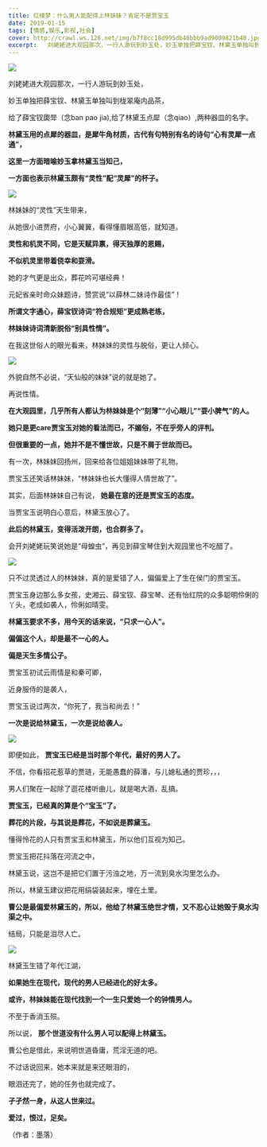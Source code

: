 ```yaml
---
title: 红楼梦：什么男人能配得上林妹妹？肯定不是贾宝玉
date: 2019-01-15
tags: [情感,娱乐,影视,社会]
cover: http://crawl.ws.126.net/img/b7f8cc18d995db46bbb9ad9009821b48.jpg
excerpt:   刘姥姥进大观园那次，一行人游玩到妙玉处，妙玉单独把薛宝钗、林黛玉单独叫到栊翠庵内品茶，
---
```

![](http://crawl.ws.126.net/img/b7f8cc18d995db46bbb9ad9009821b48.jpg)  

刘姥姥进大观园那次，一行人游玩到妙玉处，

妙玉单独把薛宝钗、林黛玉单独叫到栊翠庵内品茶，

给了薛宝钗瓟斝（念ban pao jia),给了林黛玉点犀（念qiao）,两种器皿的名字。

**林黛玉用的点犀的器皿，是犀牛角材质，古代有句特别有名的诗句“心有灵犀一点通”，**

**这里一方面暗喻妙玉拿林黛玉当知己，**

**一方面也表示林黛玉颇有“灵性”配“灵犀”的杯子。**

![](http://crawl.ws.126.net/img/f3f00cccafd35be5b43c801a68d8d0ea.jpg)  

林妹妹的“灵性”天生带来，

从她很小进贾府，小心翼翼，看得懂眉眼高低，就知道。

**灵性和机灵不同，它是天赋异禀，得天独厚的恩赐，**

**不似机灵里带着侥幸和耍滑。**

她的才气更是出众，葬花吟可堪经典！

元妃省亲时命众妹题诗，赞赏说“以薛林二妹诗作最佳”！

**所谓文字通心，薛宝钗诗词“符合规矩”更成熟老练，**

**林妹妹诗词清新脱俗“别具性情”。**

在我这世俗人的眼光看来，林妹妹的灵性与脱俗，更让人倾心。

![](http://crawl.ws.126.net/img/c7886d5e8744d02fde915d3819e22237.jpg)  

外貌自然不必说，“天仙般的妹妹”说的就是她了。

再说性情。

**在大观园里，几乎所有人都认为林妹妹是个“刻薄”“小心眼儿”“耍小脾气”的人。**

**她只是更care贾宝玉对她的看法而已，不媚俗，不在乎旁人的评判。**

**但很重要的一点，她并不是不懂世故，只是不屑于世故而已。**

有一次，林妹妹回扬州，回来给各位姐姐妹妹带了礼物。

贾宝玉还笑话林妹妹，“林妹妹也长大懂得人情世故了”。

其实，后面林妹妹自己有说， **她最在意的还是贾宝玉的态度。**

当贾宝玉说明白心意后，林黛玉放心了。

**此后的林黛玉，变得活泼开朗，也合群多了。**

会开刘姥姥玩笑说她是“母蝗虫”，再见到薛宝琴住到大观园里也不吃醋了。

![](http://crawl.ws.126.net/img/446ff5fc8aef67524e1be6a465f268ff.jpg)  

只不过灵透过人的林妹妹，真的是爱错了人，偏偏爱上了生在侯门的贾宝玉。

贾宝玉身边那么多女孩，史湘云、薛宝钗、薛宝琴、还有怡红院的众多聪明伶俐的丫头，老成如袭人，伶俐如晴雯。

**林黛玉要求不多，用今天的话来说，“只求一心人”。**

**偏偏这个人，却是最不一心的人。**

**偏是天生多情公子。**

贾宝玉初试云雨情是和秦可卿，

近身服侍的是袭人，

贾宝玉说过两次，“你死了，我当和尚去！”

**一次是说给林黛玉，一次是说给袭人。**

![](http://crawl.ws.126.net/img/04fd30c9dbc337f31ef126f473519bdd.jpg)  

即便如此， **贾宝玉已经是当时那个年代，最好的男人了。**

不信，你看招花惹草的贾琏，无能愚蠢的薛潘，与儿媳私通的贾珍，，，

男人们聚在一起除了逛花楼听曲儿，就是喝大酒，乱搞。

**贾宝玉，已经真的算是个“宝玉”了。**

**葬花的片段，与其说是葬花，不如说是葬黛玉。**

懂得怜花的人只有贾宝玉和林黛玉，所以他们互视为知己。

贾宝玉把花抖落在河流之中，

林黛玉说，这岂不是把它们置于污浊之地，万一流到臭水沟里怎么办。

所以，林黛玉建议把花用绢袋装起来，埋在土里。

**曹公是最偏爱林黛玉的，所以，他给了林黛玉绝世才情，又不忍心让她毁于臭水沟渠之中。**

结局，只能是泪尽人亡。

![](http://crawl.ws.126.net/img/2146aa11f78b03abb8d59d070a6ddcbf.jpg)  

林黛玉生错了年代江湖，

**如果她生在现代，现代的男人已经进化的好太多。**

**或许，林妹妹能在现代找到一个一生只爱她一个的钟情男人。**

不至于香消玉殒。

所以说， **那个世道没有什么男人可以配得上林黛玉。**

曹公也是借此，来说明世道昏庸，荒淫无道的吧。

不过话说回来，她本来就是来还眼泪的，

眼泪还完了，她的任务也就完成了。

**孑孑然一身，从这人世来过。**

**爱过，恨过，足矣。**

（作者：墨落）

